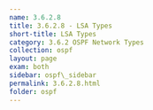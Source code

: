 ```yaml
---
name: 3.6.2.8
title: 3.6.2.8 - LSA Types
short-title: LSA Types
category: 3.6.2 OSPF Network Types
collection: ospf
layout: page
exam: both
sidebar: ospf\_sidebar
permalink: 3.6.2.8.html
folder: ospf
---
```

